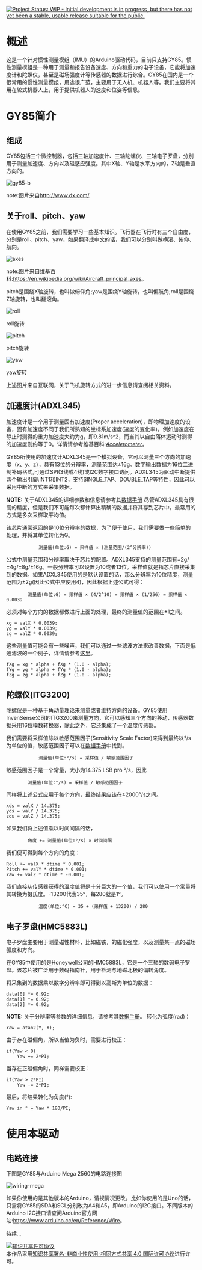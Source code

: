 [![Project Status: WIP - Initial development is in progress, but there has not yet been a stable, usable release suitable for the public.](http://www.repostatus.org/badges/latest/wip.svg)](http://www.repostatus.org/#wip)

# 概述

这是一个针对惯性测量模组（IMU）的Arduino驱动代码，目前只支持GY85。惯性测量模组是一种用于测量和报告设备速度、方向和重力的电子设备，它能将加速度计和陀螺仪，甚至是磁场强度计等传感器的数据进行综合。GY85在国内是一个很常用的惯性测量模组，用途很广范，主要用于无人机、机器人等。我们主要将其用在轮式机器人上，用于提供机器人的速度和位姿等信息。

# GY85简介

## 组成

GY85包括三个微控制器，包括三轴加速度计、三轴陀螺仪、三轴电子罗盘，分别用于测量加速度、方向以及磁感应强度。其中X轴、Y轴是水平方向的，Z轴是垂直方向的。

![gy85-b](http://img.dxcdn.com/productimages/sku_148436_1_small.jpg)

note:图片来自<http://www.dx.com/>

## 关于roll、pitch、yaw

在使用GY85之前，我们需要学习一些基本知识。飞行器在飞行时有三个自由度，分别是roll、pitch、yaw，如果翻译成中文的话，我们可以分别叫做横滚、俯仰、航向。

![axes](https://upload.wikimedia.org/wikipedia/commons/thumb/5/54/Flight_dynamics_with_text.png/200px-Flight_dynamics_with_text.png)

note:图片来自维基百科:<https://en.wikipedia.org/wiki/Aircraft_principal_axes>。

pitch是围绕X轴旋转，也叫做俯仰角;yaw是围绕Y轴旋转，也叫偏航角;roll是围绕Z轴旋转，也叫翻滚角。

![roll](http://p1.bpimg.com/567571/d450d5fb4a092f72.gif)

roll旋转

![pitch](http://p1.bqimg.com/567571/a92926dde729cecf.gif)

pitch旋转

![yaw](http://p1.bpimg.com/567571/a1b95614beeb9669.gif)

yaw旋转

上述图片来自互联网，关于飞机旋转方式的进一步信息请查阅相关资料。

## 加速度计(ADXL345)

加速度计是一个用于测量固有加速度(Proper acceleration)，即物理加速度的设备，固有加速度不同于我们所熟知的坐标系加速度(速度的变化率)。例如加速度在静止时测得的重力加速度大约为g，即9.81m/s^2，而当其以自由落体运动时测得的加速度则约等于0。详情请参考维基百科:*[Accelerometer](http://en.wikipedia.org/wiki/Accelerometer)*。

GY85所使用的加速度计ADXL345是一个模拟设备，它可以测量三个方向的加速度（x、y、z），具有13位的分辨率，测量范围达±16g。数字输出数据为16位二进制补码格式,可通过SPI(3线或4线)或I2C数字接口访问。ADXL345为驱动中断提供两个输出引脚:INT1和INT2，支持SINGLE_TAP、DOUBLE_TAP等特性，因此可以采用中断的方式来采集数据。

**NOTE:** 关于ADXL345的详细参数和信息请参考其[数据手册](http://www.analog.com/media/cn/technical-documentation/data-sheets/ADXL345_cn.pdf)
尽管ADXL345具有很高的精度，但是我们不可能每次都计算出精确的数据并将其存到芯片中。最常用的方式是多次采样取平均值。

该芯片通常返回的是10位分辨率的数据，为了便于使用，我们需要做一些简单的处理，并将其单位转化为G。

				测量值(单位:G) = 采样值 × (测量范围/(2^分辨率))

公式中测量范围和分辨率取决于芯片的配置。ADXL345支持的测量范围有±2g/±4g/±8g/±16g。一般分辨率可以设置为10或者13位。采样值就是指芯片直接采集到的数据。如果ADXL345使用的是默认设置的话，那么分辨率为10位精度，测量范围为±2g(因此公式中应使用4)，因此根据上述公式可得：

			测量值(单位:G) = 采样值 × (4/2^10) = 采样值 × (1/256) = 采样值 × 0.0039

必须对每个方向的数据都做进行上面的处理，最终的测量值的范围在±1之间。

```
xg = valX * 0.0039;
yg = valY * 0.0039;
zg = valZ * 0.0039;
```

这些测量值可能会有一些噪声，我们可以通过一些滤波方法来改善数据，下面是低通滤波的一个例子，详情请参考[这里](http://theccontinuum.com/2012/09/24/arduino-imu-pitch-roll-from-accelerometer/)。

```
fXg = xg * alpha + fXg * (1.0 - alpha);
fYg = yg * alpha + fYg * (1.0 - alpha);
fZg = zg * alpha + fZg * (1.0 - alpha);
```

## 陀螺仪(ITG3200)

陀螺仪是一种基于角动量理论来测量或者维持方向的设备。GY85使用InvenSense公司的ITG3200来测量方向，它可以感知三个方向的移动，传感器数据采用16位模数转换器，除此之外，它还集成了一个温度传感器。

我们需要将采样值除以敏感范围因子(Sensitivity Scale Factor)来得到最终以°/s为单位的值，敏感范围因子可以在[数据手册](https://www.sparkfun.com/datasheets/Sensors/Gyro/PS-ITG-3200-00-01.4.pdf)中找到。

				测量值(单位:°/s) = 采样值 / 敏感范围因子

敏感范围因子是一个常量，大小为14.375 LSB pro °/s，因此

			测量值(单位:°/s) = 采样值 / 敏感范围因子

同样将上述公式应用于每个方向，最终结果应该在±2000°/s之间。

```
xds = valX / 14.375;
yds = valY / 14.375;
zds = valZ / 14.375;
```

如果我们将上述值乘以时间间隔的话，

			角度 += 测量值(单位:°/s) × 时间间隔

我们便可得到每个方向的角度：

```
Roll += valX * dtime * 0.001;
Pitch += valY * dtime * 0.001;
Yaw += valZ * dtime * -0.001;
```

我们直接从传感器获得的温度值将是十分巨大的一个值，我们可以使用一个常量将其转换为摄氏度。-13200代表35°，每280就是1°。

				温度(单位:°C) = 35 + (采样值 + 13200) / 280

## 电子罗盘(HMC5883L)

电子罗盘主要用于测量磁性材料，比如磁铁，的磁化强度，以及测量某一点的磁场强度和方向。

在GY85中使用的是Honeywell公司的HMC5883L，它是一个三轴的数码电子罗盘。该芯片被广泛用于数码指南针，用于检测与地磁北极的偏转角度。

将采集到的数据乘以数字分辨率即可得到以高斯为单位的数据：

```
data[0] *= 0.92;
data[1] *= 0.92;
data[2] *= 0.92;
```

**NOTE:** 关于分辨率等参数的详细信息，请参考其[数据手册](http://210.27.82.7/cache/7/03/cloudfront.net/6181d2fb87c03344fcb19a03acc68c69/HMC5883L-FDS.pdf)。
转化为弧度(rad)：

```
Yaw = atan2(Y, X);
```
由于存在磁偏角，所以当值为负时，需要进行校正：

```
if(Yaw < 0)
    Yaw += 2*PI;
```
当存在正磁偏角时，同样需要校正：

```
if(Yaw > 2*PI)
    Yaw -= 2*PI;
```
最后，将结果转化为角度(°):

```
Yaw in ° = Yaw * 180/PI;
```

# 使用本驱动

## 电路连接

下图是GY85与Arduino Mega 2560的电路连接图

![wiring-mega]()

如果你使用的是其他版本的Arduino，请视情况更改。比如你使用的是Uno的话，只需将GY85的SDA和SCL分别改为A4和A5，即Arduino的I2C接口。不同版本的Arduino I2C接口请查阅Arduino官方网站:<https://www.arduino.cc/en/Reference/Wire>。

待续...


<a rel="license" href="http://creativecommons.org/licenses/by-nc-sa/4.0/"><img alt="知识共享许可协议" style="border-width:0" src="https://i.creativecommons.org/l/by-nc-sa/4.0/88x31.png" /></a><br />本作品采用<a rel="license" href="http://creativecommons.org/licenses/by-nc-sa/4.0/">知识共享署名-非商业性使用-相同方式共享 4.0 国际许可协议</a>进行许可。
